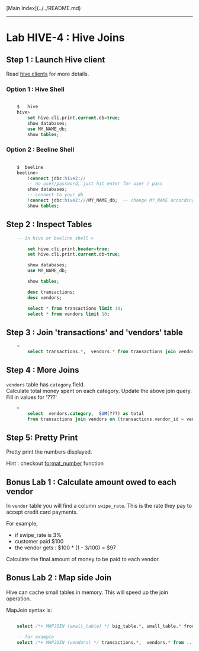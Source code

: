 <link rel='stylesheet' href='../../assets/css/main.css'/>
[Main Index](../../README.md)

-----

# Lab HIVE-4 : Hive Joins

## Step 1 : Launch Hive client

Read  [hive clients](../README.md) for more details.

### Option 1 : Hive Shell
```sql

    $   hive
    hive>   
        set hive.cli.print.current.db=true;
        show databases;
        use MY_NAME_db;
        show tables;

```

### Option 2 : Beeline Shell
```sql

    $  beeline
    beeline>   
        !connect jdbc:hive2://
        -- no user/password, just hit enter for user / pass
        show databases;
        -- connect to your db
        !connect jdbc:hive2:///MY_NAME_db;  -- change MY_NAME accordingly
        show tables;
```

## Step 2 : Inspect Tables

```sql
    -- in hive or beeline shell >

        set hive.cli.print.header=true;
        set hive.cli.print.current.db=true;

        show databases;
        use MY_NAME_db;

        show tables;

        desc transactions;
        desc vendors;

        select * from transactions limit 10;
        select * from vendors limit 10;
```

## Step 3 : Join 'transactions' and 'vendors' table

```sql
    >
        select transactions.*,  vendors.* from transactions join vendors on (transactions.vendor_id = vendors.id) limit 10;
```

## Step 4 : More Joins
`vendors` table has `category` field.  
Calculate total money spent on each category.  Update the above join query.  Fill in values for '???'

```sql
    >
        select  vendors.category,  SUM(???) as total
        from transactions join vendors on (transactions.vendor_id = vendors.id) group by ??? ;

```

## Step 5:  Pretty Print

Pretty print the numbers displayed.

Hint : checkout [format_number](https://cwiki.apache.org/confluence/display/Hive/LanguageManual+UDF) function

## Bonus Lab 1 :  Calculate amount owed to each vendor
In `vendor` table you will find a column `swipe_rate`.  This is the rate they pay to accept credit card payments.

For example,
* if swipe_rate is 3%
* customer paid $100
* the vendor gets  : $100 * (1 - 3/100) = $97

Calculate the final amount of money to be paid to each vendor.


## Bonus Lab 2 : Map side Join
Hive can cache small tables in memory.  This will speed up the join operation.

MapJoin syntax is:
```sql

    select /*+ MAPJOIN (small_table) */ big_table.*, small_table.* from ....

    -- for example
    select /*+ MAPJOIN (vendors) */ transactions.*,  vendors.* from .....
```
